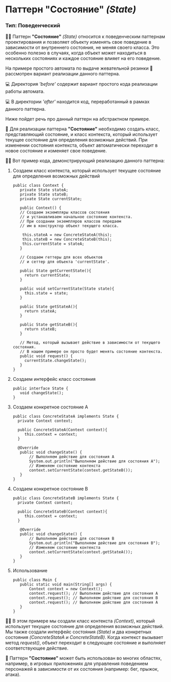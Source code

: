 # Паттерн "Состояние" *(State)*
### Тип: **Поведенческий**


👨‍💻 Паттерн **"Состояние"** *(State)* относится к поведенческим паттернам проектирования и позволяет объекту
изменять свое поведение в зависимости от внутреннего состояния, не меняя своего класса. Это особенно полезно в случаях,
когда объект может находиться в нескольких состояниях и каждое состояние влияет на его поведение.

На примере простого автомата по выдаче жевательной резинки 🍬 рассмотрен вариант реализации данного паттерна.

💻 Директория *'before'* содержит вариант простого кода реализации работы автомата.

💻 В директории *'after'* находится код, переработанный в рамках данного паттерна.

Ниже пойдет речь про данный паттерн на абстрактном примере.


🔧 Для реализации паттерна **"Состояние"** необходимо создать класс, представляющий состояние, и класс контекста,
который использует текущее состояние для определения возможных действий. При изменении состояния контекста,
объект автоматически переходит в новое состояние и изменяет свое поведение.

👨‍💻 Вот пример кода, демонстрирующий реализацию данного паттерна:

1. Создаем класс контекста, который использует текущее состояние для определения возможных действий

    ```
    public class Context {
       private State stateA;
       private State stateB;
       private State currentState;

       public Context() {
       // Создаем экземпляры классов состояния 
       // и устанавливаем начальное состояние контекста.
       // При создании экземпляров классов передаем
       // им в конструктор объект текущего класса.
   
        this.stateA = new ConcreteStateA(this);
        this.stateB = new ConcreteStateB(this);   
        this.currentState = stateA;
       }
   
       // Создаем геттеры для всех объектов
       // и сеттер для объекта 'currentState'.
   
       public State getCurrentState(){
         return currentState;
       }
   
       public void setCurrentState(State state){
         this.state = state;
       }
   
       public State getStateA(){
         return stateA;
       }
   
       public State getStateB(){
         return stateB;
       }

       // Метод, который вызывает действие в зависимости от текущего состояния.
       // В нашем примере он просто будет менять состояние контекста.
       public void request() {
         currentState.changeState();
       }
    }
    ```
2. Создаем интерфейс класс состояния
    ```
    public interface State {
       void changeState();
    }
    ```

3. Создаем конкретное состояние А
    ```
    public class ConcreteStateA implements State {
      private Context context;
   
      public ConcreteStateA(Context context){
         this.context = context;
      }
    
      @Override
       public void changeState() {
           // Выполняем действие для состояния А
           System.out.println("Выполняем действие для состояния А");
           // Изменяем состояние контекста
           context.setCurrentState(context.getStateB());
       }
    }
    ```
4. Создаем конкретное состояние B
    ```
    public class ConcreteStateB implements State {
      private Context context;
   
      public ConcreteStateB(Context context){
         this.context = context;
      }
   
       @Override
       public void changeState() {
           // Выполняем действие для состояния B
           System.out.println("Выполняем действие для состояния B");
           // Изменяем состояние контекста
           context.setCurrentState(context.getStateA());
       }
    }
    ```
5. Использование
    ```
    public class Main {
       public static void main(String[] args) {
           Context context = new Context();
           context.request(); // Выполняем действие для состояния А
           context.request(); // Выполняем действие для состояния B
           context.request(); // Выполняем действие для состояния А
       }
    }
    ```

👨‍💻 В этом примере мы создали класс контекста *(Context)*, который использует текущее состояние для определения
возможных действий. Мы также создали интерфейс состояния *(State)* и два конкретных состояния
*(ConcreteStateA и ConcreteStateB)*. Когда контекст вызывает метод *request()*, объект переходит в следующее состояние
и выполняет соответствующее действие.

🔧 Паттерн **"Состояние"** может быть использован во многих областях, например, в игровых приложениях
для управления поведением персонажей в зависимости от их состояния (например: бег, прыжок, атака).
